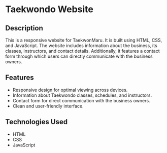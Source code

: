 # Taekwondo Website

## Description
This is a responsive website for TaekwonMaru. It is built using HTML, CSS, and JavaScript. The website includes information about the business, its classes, instructors, and contact details. Additionally, it features a contact form through which users can directly communicate with the business owners.

## Features
- Responsive design for optimal viewing across devices.
- Information about Taekwondo classes, schedules, and instructors.
- Contact form for direct communication with the business owners.
- Clean and user-friendly interface.

## Technologies Used
- HTML
- CSS
- JavaScript
